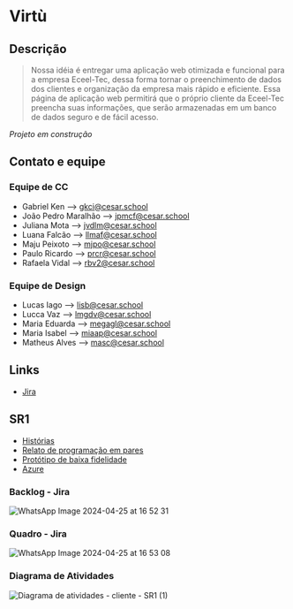 # Virtù #

## Descrição
>Nossa idéia é entregar uma aplicação web otimizada e funcional para a empresa Eceel-Tec, dessa forma tornar o preenchimento de dados dos clientes e organização da empresa mais rápido e eficiente. Essa página de aplicação web permitirá que o próprio cliente da Eceel-Tec preencha suas informações, que serão armazenadas em um banco de dados seguro e de fácil acesso.

*Projeto em construção*

## Contato e equipe

### Equipe de CC
* Gabriel Ken --> gkci@cesar.school
* João Pedro Maralhão --> jpmcf@cesar.school
* Juliana Mota --> jvdlm@cesar.school
* Luana Falcão --> llmaf@cesar.school
* Maju Peixoto --> mjpo@cesar.school
* Paulo Ricardo --> prcr@cesar.school
* Rafaela Vidal --> rbv2@cesar.school

### Equipe de Design 
* Lucas Iago --> lisb@cesar.school
* Lucca Vaz --> lmgdv@cesar.school
* Maria Eduarda --> megagl@cesar.school
* Maria Isabel --> miaap@cesar.school
* Matheus Alves --> masc@cesar.school

## Links

- [Jira](https://cesar-team-js3yxxb6.atlassian.net/jira/software/projects/KAN/boards/1)
  

## SR1
  
- [Histórias](https://drive.google.com/drive/folders/12Modz1yczDOfG8SjGML6RIbQjwDkxM0i?usp=sharing)
- [Relato de programação em pares](https://docs.google.com/document/d/1aClDI74VvrUdzjil-syrFw4i6dOA9TfyOZ6haFZ-5O0/edit)
- [Protótipo de baixa fidelidade](https://drive.google.com/drive/folders/1yDUq-M4q6PSr9e3Axv-ywMGPRb3DATYG?usp=sharing)
- [Azure](virtu.azurewebsites.net)

### Backlog - Jira
   ![WhatsApp Image 2024-04-25 at 16 52 31](https://github.com/majupeixoto/vitu_projeto/assets/142419595/5148184b-3b68-45cc-af1e-e6b1727611d5)

### Quadro - Jira
   ![WhatsApp Image 2024-04-25 at 16 53 08](https://github.com/majupeixoto/vitu_projeto/assets/142419595/2658136f-a877-429a-8282-fe4c25a5b3ad)

### Diagrama de Atividades
  ![Diagrama de atividades - cliente - SR1 (1)](https://github.com/majupeixoto/vitu_projeto/assets/142419595/dc1780b3-697f-45f9-a594-f60fe60bbabb)

